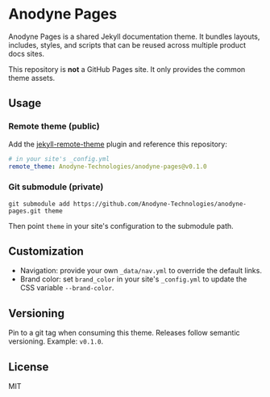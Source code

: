 # Anodyne Pages

Anodyne Pages is a shared Jekyll documentation theme. It bundles layouts, includes, styles, and scripts that can be reused across multiple product docs sites.

This repository is **not** a GitHub Pages site. It only provides the common theme assets.

## Usage

### Remote theme (public)

Add the [jekyll-remote-theme](https://github.com/benbalter/jekyll-remote-theme) plugin and reference this repository:

```yml
# in your site's _config.yml
remote_theme: Anodyne-Technologies/anodyne-pages@v0.1.0
```

### Git submodule (private)

```
git submodule add https://github.com/Anodyne-Technologies/anodyne-pages.git theme
```

Then point `theme` in your site's configuration to the submodule path.

## Customization

- Navigation: provide your own `_data/nav.yml` to override the default links.
- Brand color: set `brand_color` in your site's `_config.yml` to update the CSS variable `--brand-color`.

## Versioning

Pin to a git tag when consuming this theme. Releases follow semantic versioning. Example: `v0.1.0`.

## License

MIT

